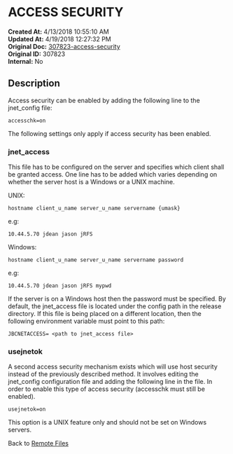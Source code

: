 # ACCESS SECURITY

**Created At:** 4/13/2018 10:55:10 AM  
**Updated At:** 4/19/2018 12:27:32 PM  
**Original Doc:** [307823-access-security](https://docs.jbase.com/44204-remote-files/307823-access-security)  
**Original ID:** 307823  
**Internal:** No  


## Description

Access security can be enabled by adding the following line to the jnet\_config file:

```
accesschk=on 
```

The following settings only apply if access security has been enabled.

### 


### jnet\_access 

This file has to be configured on the server and specifies which client shall be granted access. One line has to be added which varies depending on whether the server host is a Windows or a UNIX machine.

UNIX:

```
hostname client_u_name server_u_name servername {umask}  
```

e.g:

```
10.44.5.70 jdean jason jRFS 
```

Windows:

```
hostname client_u_name server_u_name servername password 
```

e.g:

```
10.44.5.70 jdean jason jRFS mypwd 
```

If the server is on a Windows host then the password must be specified. By default, the jnet\_access file is located under the config path in the release directory. If this file is being placed on a different location, then the following environment variable must point to this path:

```
JBCNETACCESS= <path to jnet_access file> 
```

### 


### usejnetok 

A second access security mechanism exists which will use host security instead of the previously described method. It involves editing the jnet\_config configuration file and adding the following line in the file. In order to enable this type of access security (accesschk must still be enabled).

```
usejnetok=on 
```

This option is a UNIX feature only and should not be set on Windows servers.



Back to [Remote Files](./../jbase-remote-file-service-%28jrfs%29)

  
<PageFooter />
